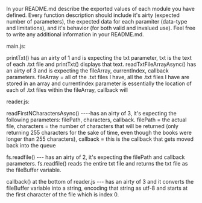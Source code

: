 In your README.md describe the exported values of each module you have defined. Every function description should include it's airty (expected number of parameters), the expected data for each paramiter (data-type and limitations), and it's behavior (for both valid and invalued use). Feel free to write any additional information in your README.md.

main.js: 

printTxt() has an airty of 1 and is expecting the txt parameter, txt is the text of each .txt file and printTxt() displays that text.
readTxtFileArrayAsync() has an airty of 3 and is expecting the fileArray, currentIndex, callback parameters.  fileArray = all of the .txt files I have, all the .txt files I have are stored in an array and currentIndex parameter is essentially the location of each of .txt files within the fileArray, callback will 

reader.js:

readFirstNCharactersAsync() ----has an airty of 3, it's expecting the following parameters: filePath, characters, callback.  filePath = the actual file, characters = the number of characters that will be returned (only returning 255 characters for the sake of time, even though the books were longer than 255 characters), callback = this is the callback that gets moved back into the queue

fs.readfile() --- has an airty of 2, it's expecting the filePath and callback parameters.  fs.readfile() reads the entire txt file and returns the txt file as the fileBuffer variable.

callback() at the bottom of reader.js --- has an airty of 3 and it converts the fileBuffer variable into a string, encoding that string as utf-8 and starts at the first character of the file which is index 0. 




